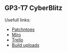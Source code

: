 ## GP3-T7 CyberBlitz

Usefull links:
* [Patchntoes](https://gitlab.com/yogsther/gp3-prototype/-/blob/master/PATCHNOTES.md)
* [Miro](https://miro.com/app/board/o9J_luDGKc4=/)
* [Trello](https://trello.com/b/dKcPmcvQ/gp3) 
* [Build uploads](https://changemakereducation-my.sharepoint.com/personal/joel_fallbom_futuregames_nu/_layouts/15/onedrive.aspx?originalPath=aHR0cHM6Ly9jaGFuZ2VtYWtlcmVkdWNhdGlvbi1teS5zaGFyZXBvaW50LmNvbS86ZjovZy9wZXJzb25hbC9qb2VsX2ZhbGxib21fZnV0dXJlZ2FtZXNfbnUvRWwyd1FvWnFTQlpGcWZ0SWNKbEZXN1FCM1BLVlRZMlI2a01oMDA4d3Y1cjh2QT9ydGltZT1NbTVuc1hHSzJVZw&id=%2Fpersonal%2Fjoel%5Ffallbom%5Ffuturegames%5Fnu%2FDocuments%2FFGSKE20GP3%2FTeam%207%2FBuilds)